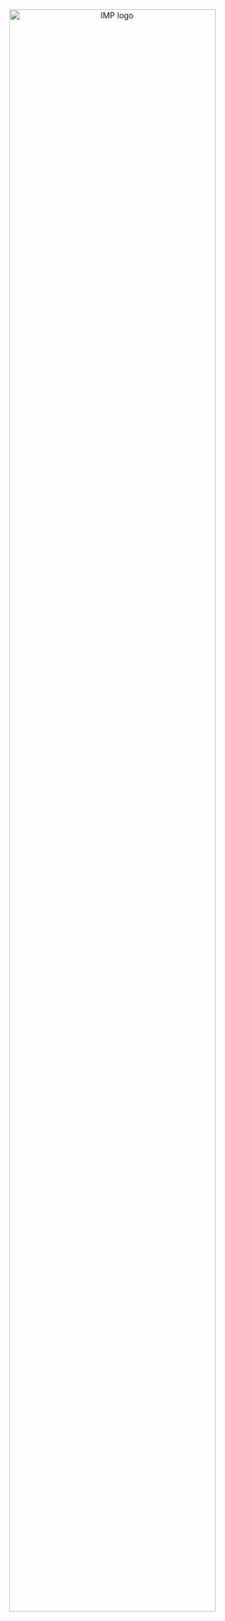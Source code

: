 <div align="center">
    <img src="https://github.com/sanguinariojoe/imp_logo/blob/main/imp_logo_test.svg?raw=true" width="85%" alt="IMP logo">
</div>
